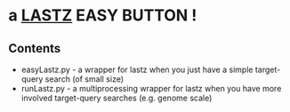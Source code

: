 # a [LASTZ](http://www.bx.psu.edu/miller_lab/dist/README.lastz-1.02.00/README.lastz-1.02.00a.html) EASY BUTTON !

## Contents

* easyLastz.py - a wrapper for lastz when you just have a simple target-query search (of small size)
* runLastz.py - a multiprocessing wrapper for lastz when you have more involved target-query searches (e.g. genome scale)
